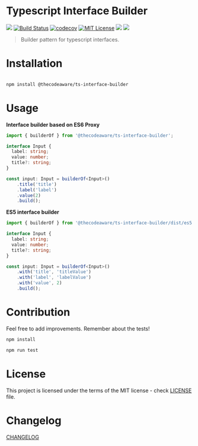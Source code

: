 # Typescript Interface Builder

[![](https://img.shields.io/npm/v/@thecodeaware/ts-interface-builder.svg)](https://www.npmjs.com/package/@thecodeaware/ts-interface-builder)
[![Build Status](https://travis-ci.com/thecodeaware/ts-interface-builder.svg?branch=master)](https://travis-ci.com/thecodeaware/ts-interface-builder)
[![codecov](https://codecov.io/gh/thecodeaware/ts-interface-builder/branch/master/graph/badge.svg)](https://codecov.io/gh/thecodeaware/ts-interface-builder)
[![MIT License](http://img.shields.io/badge/license-MIT-brightgreen.svg)](https://github.com/thecodeaware/ts-interface-builder/blob/master/LICENSE.md)
![](https://img.shields.io/npm/types/@thecodeaware/ts-interface-builder.svg)
![](https://img.shields.io/npm/dm/@thecodeaware/ts-interface-builder.svg)
> Builder pattern for typescript interfaces.

# Installation

```bash

npm install @thecodeaware/ts-interface-builder

```

# Usage

__Interface builder based on ES6 Proxy__

```typescript
import { builderOf } from '@thecodeaware/ts-interface-builder'; 

interface Input {
  label: string;
  value: number;
  title?: string;
}

const input: Input = builderOf<Input>()
    .title('title')
    .label('label')
    .value(2)
    .build();
```

__ES5 interface builder__

```typescript
import { builderOf } from '@thecodeaware/ts-interface-builder/dist/es5';

interface Input {
  label: string;
  value: number;
  title?: string;
}

const input: Input = builderOf<Input>()
    .with('title', 'titleValue')
    .with('label', 'labelValue')
    .with('value', 2)
    .build();
```

# Contribution

Feel free to add improvements. Remember about the tests!

```bash
npm install
```

```bash
npm run test
```

# License
This project is licensed under the terms of the MIT license - check [LICENSE](https://github.com/thecodeaware/ts-interface-builder/blob/master/LICENSE.md) file.

# Changelog
[CHANGELOG](https://github.com/thecodeaware/ts-interface-builder/blob/master/CHANGELOG.md) 